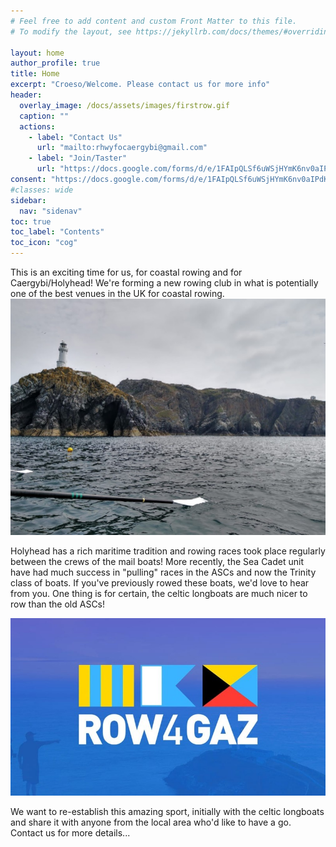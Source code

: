 ```yaml
---
# Feel free to add content and custom Front Matter to this file.
# To modify the layout, see https://jekyllrb.com/docs/themes/#overriding-theme-defaults

layout: home
author_profile: true
title: Home
excerpt: "Croeso/Welcome. Please contact us for more info"
header:
  overlay_image: /docs/assets/images/firstrow.gif
  caption: ""
  actions:
    - label: "Contact Us"
      url: "mailto:rhwyfocaergybi@gmail.com"
    - label: "Join/Taster"
      url: "https://docs.google.com/forms/d/e/1FAIpQLSf6uWSjHYmK6nv0aIPdKx-RXpDN-R-7Iy33QusrgKHnicPHrg/viewform?usp=header"
consent: "https://docs.google.com/forms/d/e/1FAIpQLSf6uWSjHYmK6nv0aIPdKx-RXpDN-R-7Iy33QusrgKHnicPHrg/viewform?usp=header"
#classes: wide
sidebar:
  nav: "sidenav"
toc: true
toc_label: "Contents"
toc_icon: "cog"
---
```

This is an exciting time for us, for coastal rowing and for Caergybi/Holyhead! We're forming a new rowing club in what is potentially one of the best venues in the UK for coastal rowing.
<img src="/docs/assets/images/ynyslawd.jpg" alt="Ynys Lawd">

Holyhead has a rich maritime tradition and rowing races took place regularly between the crews of the mail boats! More recently, the Sea Cadet unit have had much success in "pulling" races in the ASCs and now the Trinity class of boats. If you've previously rowed these boats, we'd love to hear from you. One thing is for certain, the celtic longboats are much nicer to row than the old ASCs!

<a href="https://www.justgiving.com/team/row4gaz"><img src="/docs/assets/images/rowforgaz.jpg" alt="Row For Gaz Image"></a>

We want to re-establish this amazing sport, initially with the celtic longboats and share it with anyone from the local area who'd like to have a go. Contact us for more details...

